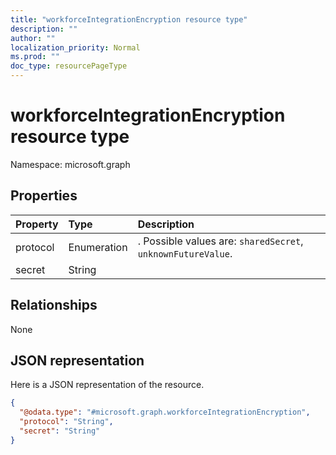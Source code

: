 ```yaml
---
title: "workforceIntegrationEncryption resource type"
description: ""
author: ""
localization_priority: Normal
ms.prod: ""
doc_type: resourcePageType
---
```


# workforceIntegrationEncryption resource type


Namespace: microsoft.graph



## Properties
|Property|Type|Description|
|:---|:---|:---|
|protocol|Enumeration|. Possible values are: `sharedSecret`, `unknownFutureValue`.|
|secret|String||

## Relationships
None

## JSON representation
Here is a JSON representation of the resource.
<!-- {
  "blockType": "resource",
  "@odata.type": "microsoft.graph.workforceIntegrationEncryption"
}
-->
``` json
{
  "@odata.type": "#microsoft.graph.workforceIntegrationEncryption",
  "protocol": "String",
  "secret": "String"
}
```


